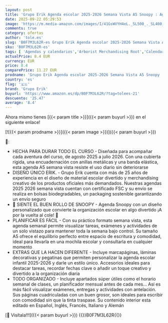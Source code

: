 ```yaml
---
layout: post
title: 'Grupo Erik Agenda escolar 2025-2026 Semana Vista A5 Snoopy : Agenda Curso 2025 2026 | Con Pegatinas  Ilustraciones y Anillas : Para Niños y Estudiantes de Instituto'
date: 2025-09-22 05:29:53
image: 'https://m.media-amazon.com/images/I/41GsWVYH4eL._SL500_._SL400_.jpg'
comments: true
category: ofertas
author: 'tole.es'
slug: 'B0F7M3L62R-es Grupo Erik Agenda escolar 2025-2026 Semana Vista A5 Snoopy...'
sku: 'B0F7M3L62R-es'
tags: [ 'Agendas y calendarios','Arborist Merchandising Root','Calendarios, agendas y organizadores personales','Oficina y papelería','Self Service','Special Features Stores','Top Brands Office Organisation','Top Brands Office Selection','ea2646c3-be00-45fe-8702-34c4f95305c9_0','ea2646c3-be00-45fe-8702-34c4f95305c9_4301','escolar','grupo erik','🇪🇸', ]
actualPrice: 8.4 EUR
currency: EUR
price: 8.4
comparePrice: 11.27 EUR
prodname: 'Grupo Erik Agenda escolar 2025-2026 Semana Vista A5 Snoopy : Agenda Curso 2025 2026 | Con Pegatinas  Ilustraciones y Anillas : Para Niños y Estudiantes de Instituto'
country: 'es'
flag: '🇪🇸'
brand: 'Grupo Erik'
buyurl: 'https://www.amazon.es/dp/B0F7M3L62R/?tag=tolees-21'
descuento: '25.47'
average: '8.4'
---
```


Ahora mismo tienes [{{< param title >}}]({{< param buyurl >}}) en el siguiente enlace!

[![{{< param prodname >}}]({{< param image >}})]({{< param buyurl >}})

🔎:

- HECHA PARA DURAR TODO EL CURSO - Diseñada para acompañar cada aventura del curso, de agosto 2025 a julio 2026. Con una cubierta rígida, una encuadernación con anillas metálicas y una banda elástica, esta agenda A5 semana vista resiste el uso diario sin deteriorarse
- DISEÑO ÚNICO ERIK. - Grupo Erik cuenta con más de 25 años de experiencia en el diseño de material escolar divertido y merchandising creativo de los productos oficiales más demandados. Nuestras agendas 2025 2026 semana vista cuentan con certificado FSC y su envío se realiza en bolsas biodegradables, un packaging sostenible garantizando un envío seguro
- 🍩 SIENTE EL BUEN ROLLO DE SNOOPY - Agenda Snoopy con un diseño personalizado que convierte la organización escolar en algo divertido ¡A por la vuelta al cole! 🍩
- PLANIFICAR ES FÁCIL - Con su práctico formato semana vista, esta agenda semanal permite visualizar tareas, exámenes y actividades de un solo vistazo para mantener toda la semana bajo control. Su tamaño A5 ofrece el equilibrio perfecto entre espacio de escritura y comodidad, ideal para llevarla en una mochila escolar y consultarla en cualquier momento
- EXTRAS QUE LA HACEN DIFERENTE - Incluye marcapáginas, láminas decorativas y pegatinas que permiten personalizar la agenda escolar infantil 2025-2026 y darle un estilo único. Accesorios ideales para destacar tareas, recordar fechas clave o añadir un toque creativo y divertido a la organización diaria
- TODO ORGANIZADO - Incluye apartados súper útiles como el horario semanal de clases, un planificador mensual antes de cada mes... Así es más fácil visualizar exámenes, entregas y actividades con antelación. Sus páginas cuadriculadas con un buen grosor, son ideales para escribir con comodidad sin que la tinta traspase. Su contenido interior esta editado en Español, Inglés, Francés, Italiano y Alemán

[🛒 Visítala!!!]({{< param buyurl >}})
{{<world>}}B0F7M3L62R{{</world>}}
